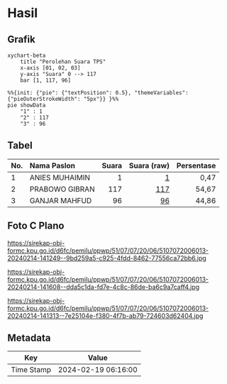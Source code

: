 # Hasil

## Grafik

```mermaid
xychart-beta
    title "Perolehan Suara TPS"
    x-axis [01, 02, 03]
    y-axis "Suara" 0 --> 117
    bar [1, 117, 96]
```

```mermaid
%%{init: {"pie": {"textPosition": 0.5}, "themeVariables": {"pieOuterStrokeWidth": "5px"}} }%%
pie showData
    "1" : 1
    "2" : 117
    "3" : 96
```

## Tabel

| No. | Nama Paslon    | Suara | Suara (raw) | Persentase |
|:--- |:-------------- | -----:| -----------:| ----------:|
| 1   | ANIES MUHAIMIN | 1     | [1][p-1]    | 0,47       |
| 2   | PRABOWO GIBRAN | 117   | [117][p-2]  | 54,67      |
| 3   | GANJAR MAHFUD  | 96    | [96][p-3]   | 44,86      |


[p-1]: https://github.com/gigit-pemilu/pemilu-2024-51-bali/blob/main/pilpres/hitung-suara/sub/51-bali/sub/07-karangasem/sub/07-selat/sub/2006-duda-timur/sub/013-tps/sub/paslon-1.txt
[p-2]: https://github.com/gigit-pemilu/pemilu-2024-51-bali/blob/main/pilpres/hitung-suara/sub/51-bali/sub/07-karangasem/sub/07-selat/sub/2006-duda-timur/sub/013-tps/sub/paslon-2.txt
[p-3]: https://github.com/gigit-pemilu/pemilu-2024-51-bali/blob/main/pilpres/hitung-suara/sub/51-bali/sub/07-karangasem/sub/07-selat/sub/2006-duda-timur/sub/013-tps/sub/paslon-3.txt

## Foto C Plano

https://sirekap-obj-formc.kpu.go.id/d6fc/pemilu/ppwp/51/07/07/20/06/5107072006013-20240214-141249--9bd259a5-c925-4fdd-8462-77556ca72bb6.jpg

https://sirekap-obj-formc.kpu.go.id/d6fc/pemilu/ppwp/51/07/07/20/06/5107072006013-20240214-141608--dda5c1da-fd7e-4c8c-86de-ba6c9a7caff4.jpg

https://sirekap-obj-formc.kpu.go.id/d6fc/pemilu/ppwp/51/07/07/20/06/5107072006013-20240214-141313--7e25104e-f380-4f7b-ab79-724603d62404.jpg


## Metadata

| Key        | Value               |
| ---------- | ------------------- |
| Time Stamp | 2024-02-19 06:16:00 |



